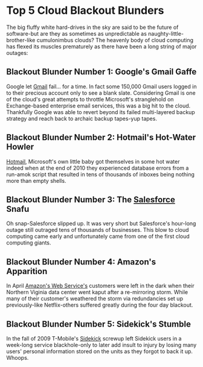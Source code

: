 # Top 5 Cloud Blackout Blunders

The big fluffy white hard-drives in the sky are said to be the future of software-but are they as sometimes as unpredictable as naughty-little-brother-like cumulonimbus clouds? The heavenly body of cloud computing has flexed its muscles prematurely as there have been a long string of major outages:

## Blackout Blunder Number 1: Google's Gmail Gaffe

Google let <a href="http://www.gmail.com/">Gmail</a> fail... for a time. In fact some 150,000 Gmail users logged in to their precious account only to see a blank slate. Considering Gmail is one of the cloud's great attempts to throttle Microsoft's stranglehold on Exchange-based enterprise email services, this was a big hit to the cloud. Thankfully Google was able to revert beyond its failed multi-layered backup strategy and reach back to archaic backup tapes-yup tapes.


## Blackout Blunder Number 2: Hotmail's Hot-Water Howler

<a href="http://www.hotmail.com/">Hotmail</a>, Microsoft's own little baby got themselves in some hot water indeed when at the end of 2010 they experienced database errors from a run-amok script that resulted in tens of thousands of inboxes being nothing more than empty shells. 

## Blackout Blunder Number 3: The <a href="http://www.salesforce.com/">Salesforce</a> Snafu

Oh snap-Salesforce slipped up. It was very short but Salesforce's hour-long outage still outraged tens of thousands of businesses. This blow to cloud computing came early and unfortunately came from one of the first cloud computing giants. 

## Blackout Blunder Number 4: Amazon's Apparition

In April <a href="http://aws.amazon.com/">Amazon's Web Service's</a> customers were left in the dark when their Northern Viginia data center went kaput after a re-mirroring storm. While many of their customer's weathered the storm via redundancies set up previously-like Netflix-others suffered greatly during the four day blackout. 

## Blackout Blunder Number 5: Sidekick's Stumble

In the fall of 2009 T-Mobile's <a href="http://sidekick.t-mobile.com/">Sidekick</a> screwup left  Sidekick users in a week-long service blackhole-only to later add insult to injury by losing many users' personal information stored on the units as they forgot to back it up. Whoops.

